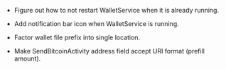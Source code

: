 
* Figure out how to not restart WalletService when it is already running.

* Add notification bar icon when WalletService is running.

* Factor wallet file prefix into single location.

* Make SendBitcoinActivity address field accept URI format (prefill amount).
